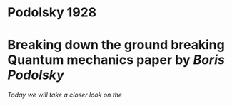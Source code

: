 # Podolsky 1928

# Breaking down the ground breaking Quantum mechanics paper by <em>Boris Podolsky<em>

Today we will take a closer look on the 